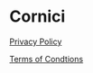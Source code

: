 # Cornici

[Privacy Policy](https://odyssey-lab.github.io/cornici/privacy-policy.html)

[Terms of Condtions](https://odyssey-lab.github.io/cornici/toc.html)
